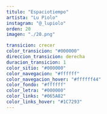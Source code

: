 ```yaml
---
titulo: "Espaciotiempo"
artista: "Lu Piolo"
instagram: "@_lupiolo"
orden: 20
imagen: "./20.png"

transicion: crecer
color_transicion: "#000000"
direccion_transicion: derecha
duracion_transicion: 1
color_sitio: "#000000"
color_navegacion: "#ffffff"
color_navegacion_hover: "#ffffff44"
color_fondo: "#ffffff"
color_letra: "#000000"
color_links: "#065A82"
color_links_hover: "#1C7293"
---
```


